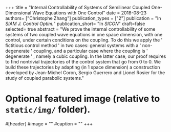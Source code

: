 +++
title = "Internal Controllability of Systems of Semilinear Coupled One-Dimensional Wave Equations with One Control"
date = 2018-08-23
authors= ["Christophe Zhang"]
publication_types = ["2"] 
publication = "In *SIAM J. Control Optim.*"
publication_short= "In *SICON*"
draft=false
selected= true
abstract = "We prove the internal controllability of some systems of two coupled wave equations in one space dimension, with one control, under certain conditions on the coupling. To do this we apply the ' fictitious control method ' in two cases: general systems with a ' non-degenerate ' coupling, and a particular case where the coupling is ' degenerate ' , namely a cubic coupling. In the latter case, our proof requires to find nontrivial trajectories of the control system that go from 0 to 0. We build these trajectories by adapting (in 1 space dimension) a construction developed by Jean-Michel Coron, Sergio Guerrero and Lionel Rosier for the study of coupled parabolic systems."
# Optional featured image (relative to `static/img/` folder).
#[header]
#image = ""
#caption = ""
+++
